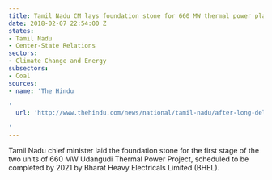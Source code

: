 ```yaml
---
title: Tamil Nadu CM lays foundation stone for 660 MW thermal power plant
date: 2018-02-07 22:54:00 Z
states:
- Tamil Nadu
- Center-State Relations
sectors:
- Climate Change and Energy
subsectors:
- Coal
sources:
- name: 'The Hindu

'
  url: 'http://www.thehindu.com/news/national/tamil-nadu/after-long-delay-udangudi-power-project-kicks-off/article22580584.ece

'
---
```


Tamil Nadu chief minister laid the foundation stone for the first stage of the two units of 660 MW Udangudi Thermal Power Project, scheduled to be completed by 2021 by Bharat Heavy Electricals Limited (BHEL). 
